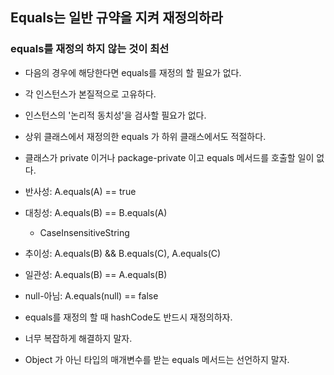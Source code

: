 ## Equals는 일반 규약을 지켜 재정의하라
### equals를 재정의 하지 않는 것이 최선

- 다음의 경우에 해당한다면 equals를 재정의 할 필요가 없다.
- 각 인스턴스가 본질적으로 고유하다.
- 인스턴스의 '논리적 동치성'을 검사할 필요가 없다.
- 상위 클래스에서 재정의한 equals 가 하위 클래스에서도 적절하다.
- 클래스가 private 이거나 package-private 이고 equals 메서드를 호출할 일이 없다.


- 반사성: A.equals(A) == true
- 대칭성: A.equals(B) == B.equals(A)
  - CaseInsensitiveString
- 추이성: A.equals(B) && B.equals(C), A.equals(C)
- 일관성: A.equals(B) == A.equals(B)
- null-아님: A.equals(null) == false


- equals를 재정의 할 때 hashCode도 반드시 재정의하자.
- 너무 복잡하게 해결하지 말자.
- Object 가 아닌 타입의 매개변수를 받는 equals 메서드는 선언하지 말자.